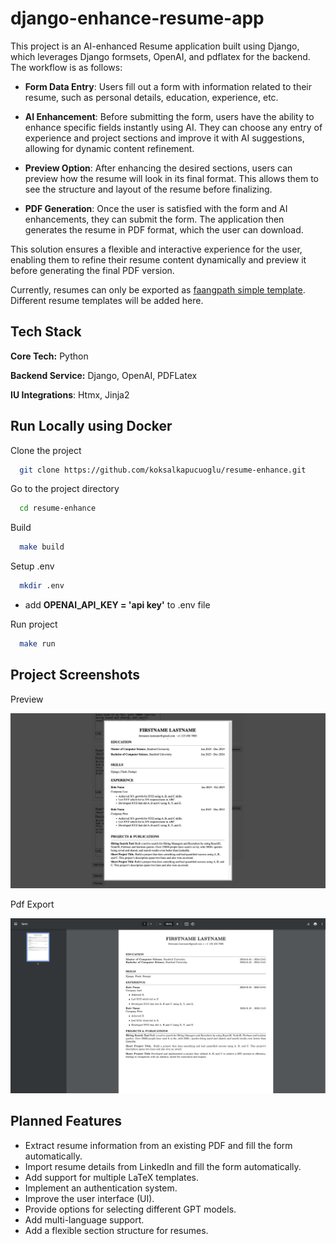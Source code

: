 # django-enhance-resume-app

This project is an AI-enhanced Resume application built using Django, which leverages Django formsets, OpenAI, and pdflatex for the backend. The workflow is as follows:

* **Form Data Entry**: Users fill out a form with information related to their resume, such as personal details, education, experience, etc.

* **AI Enhancement**: Before submitting the form, users have the ability to enhance specific fields instantly using AI. They can choose any entry of experience and project sections and improve it with AI suggestions, allowing for dynamic content refinement.

* **Preview Option**: After enhancing the desired sections, users can preview how the resume will look in its final format. This allows them to see the structure and layout of the resume before finalizing.

* **PDF Generation**: Once the user is satisfied with the form and AI enhancements, they can submit the form. The application then generates the resume in PDF format, which the user can download.

This solution ensures a flexible and interactive experience for the user, enabling them to refine their resume content dynamically and preview it before generating the final PDF version.

Currently, resumes can only be exported as [faangpath simple template](https://www.overleaf.com/latex/templates/faangpath-simple-template/npsfpdqnxmbc). Different resume templates will be added here.

## Tech Stack

**Core Tech:** Python

**Backend Service:** Django, OpenAI, PDFLatex

**IU Integrations**: Htmx, Jinja2

## Run Locally using Docker

Clone the project

```bash
  git clone https://github.com/koksalkapucuoglu/resume-enhance.git
```

Go to the project directory

```bash
  cd resume-enhance
```

Build

```bash
  make build
```

Setup .env

```bash
  mkdir .env
```
* add **OPENAI_API_KEY = 'api key'** to .env file

Run project

```bash
  make run
```

## Project Screenshots

Preview

![Preview](https://github.com/koksalkapucuoglu/resume-enhance/blob/main/screenshots/preview.png?raw=true)


Pdf Export

![Pdf Export](https://github.com/koksalkapucuoglu/resume-enhance/blob/main/screenshots/pdf_export.png?raw=true)


## Planned Features

- Extract resume information from an existing PDF and fill the form automatically.  
- Import resume details from LinkedIn and fill the form automatically.  
- Add support for multiple LaTeX templates.  
- Implement an authentication system.  
- Improve the user interface (UI).  
- Provide options for selecting different GPT models.  
- Add multi-language support.  
- Add a flexible section structure for resumes.   
